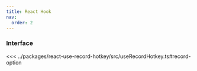 ```yaml
---
title: React Hook
nav:
  order: 2
---
```


<code src="../examples/react-hooks/src/App.tsx"></code>

### Interface

<<< ../packages/react-use-record-hotkey/src/useRecordHotkey.ts#record-option
